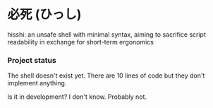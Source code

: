 # 必死 (ひっし)
hisshi: an unsafe shell with minimal syntax, aiming to sacrifice script
readability in exchange for short-term ergonomics

### Project status
The shell doesn't exist yet. There are 10 lines of code but they don't implement anything.

Is it in development? I don't know. Probably not.
